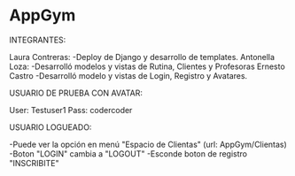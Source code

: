 # AppGym

INTEGRANTES:

Laura Contreras:
    -Deploy de Django y desarrollo de templates.
Antonella Loza:
    -Desarrolló modelos y vistas de Rutina, Clientes y Profesoras
Ernesto Castro
    -Desarrolló modelo y vistas de Login, Registro y Avatares.


USUARIO DE PRUEBA CON AVATAR:

User: Testuser1
Pass: codercoder

USUARIO LOGUEADO:

-Puede ver la opción en menú "Espacio de Clientas" (url: AppGym/Clientas)
-Boton "LOGIN" cambia a "LOGOUT"
-Esconde boton de registro "INSCRIBITE"
